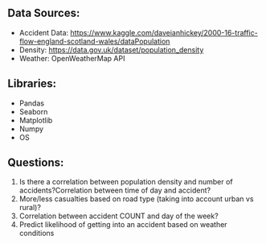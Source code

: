 ## Data Sources:
- Accident Data: https://www.kaggle.com/daveianhickey/2000-16-traffic-flow-england-scotland-wales/dataPopulation 
- Density: https://data.gov.uk/dataset/population_density
- Weather: OpenWeatherMap API

## Libraries:
- Pandas 
- Seaborn 
- Matplotlib
- Numpy
- OS

## Questions:
1. Is there a correlation between population density and number of accidents?Correlation between time of day and accident?
2. More/less casualties based on road type (taking into account urban vs rural)?
3. Correlation between accident COUNT and day of the week?
4. Predict likelihood of getting into an accident based on weather conditions